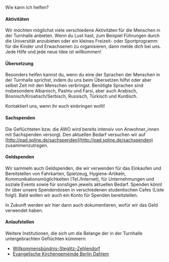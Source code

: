 Wie kann ich helfen?

#### Aktivitäten

Wir möchten möglichst viele verschiedene Aktivitäten für die Menschen in der
Turnhalle anbieten. Wenn du Lust hast, zum Beispiel Führungen durch die
Universität anzubieten oder ein kleines Freizeit- oder Sportprogramm für die
Kinder und Erwachsenen zu organisieren, dann melde dich bei uns. Jede Hilfe und
jede neue Idee ist willkommen!

#### Übersetzung

Besonders helfen kannst du, wenn du eine der Sprachen der Menschen in der
Turnhalle sprichst, indem du uns beim Übersetzen hilfst oder aber selbst Zeit
mit den Menschen verbringst. Benötigte Sprachen sind insbesondere Albanisch,
Pashtu und Farsi, aber auch Arabisch, Bosnisch/Kroatisch/Serbisch, Russisch,
Türkisch und Kurdisch.

Kontaktiert uns, wenn ihr euch einbringen wollt!

#### Sachspenden

Die Geflüchteten bzw. die AWO wird bereits intensiv von Anwohner_innen mit
Sachspenden versorgt. Den aktuellen Bedarf versuchen wir auf
[http://pad.spline.de/sachspenden](http://pad.spline.de/sachspenden)
zusammenzutragen.

#### Geldspenden
 
Wir sammeln auch Geldspenden, die wir verwenden für das Einkaufen und Bereitstellen von Fahrkarten, Spielzeug, Hygiene-Artikeln, Kommunikationsmöglichkeiten (Tel./Internet), für Unternehmungen und soziale Events sowie für sonstigen jeweils aktuellen Bedarf. Spenden könnt ihr über unsere Spendendosen in verschiedenen studentischen Cafes (Liste folgt). Bald wollen wir auch ein Konto für Spenden bereitstellen.

In Zukunft werden wir hier dann auch dokumentieren, wofür wir das Geld verwendet haben.

#### Anlaufstellen

Weitere Institutionen, die sich um die Belange der in der Turnhalle
untergebrachten Geflüchten kümmern:
 
* [Willkommensbündnis-Steglitz-Zehlendorf](http://www.willkommensbuendnis-steglitz-zehlendorf.de)
* [Evangelische Kirchengemeinde Berlin Dahlem](http://www.kg-dahlem.de)
